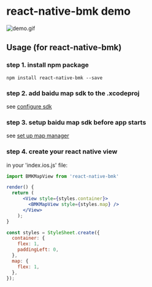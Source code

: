# react-native-bmk demo

![demo.gif](./assets/demo.gif)

## Usage (for react-native-bmk)

### step 1. install npm package

```
npm install react-native-bmk --save
```
### step 2. add baidu map sdk to the .xcodeproj

see [configure sdk](http://lbsyun.baidu.com/index.php?title=iossdk/guide/buildproject)

### step 3. setup baidu map sdk before app starts

see [set up map manager](http://lbsyun.baidu.com/index.php?title=iossdk/guide/hellobaidumap)

### step 4. create your react native view
in your 'index.ios.js' file:
```jsx
import BMKMapView from 'react-native-bmk'

render() {
  return (
      <View style={styles.container}>
        <BMKMapView style={styles.map} />
      </View>
    );
}

const styles = StyleSheet.create({
  container: {
    flex: 1,
    paddingLeft: 0,
  },
  map: {
    flex: 1,
  },
});
```
